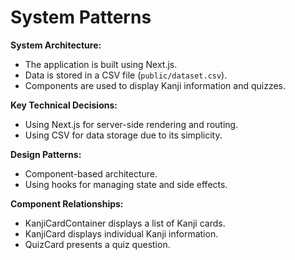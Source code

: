 # System Patterns

**System Architecture:**

*   The application is built using Next.js.
*   Data is stored in a CSV file (`public/dataset.csv`).
*   Components are used to display Kanji information and quizzes.

**Key Technical Decisions:**

*   Using Next.js for server-side rendering and routing.
*   Using CSV for data storage due to its simplicity.

**Design Patterns:**

*   Component-based architecture.
*   Using hooks for managing state and side effects.

**Component Relationships:**

*   KanjiCardContainer displays a list of Kanji cards.
*   KanjiCard displays individual Kanji information.
*   QuizCard presents a quiz question.
